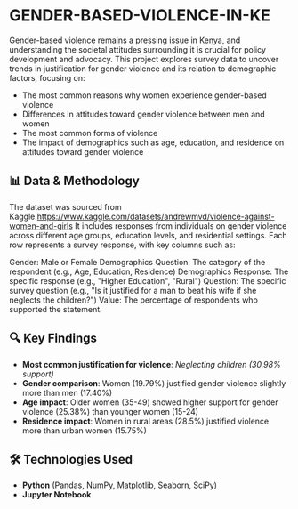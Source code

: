 # GENDER-BASED-VIOLENCE-IN-KE 
Gender-based violence remains a pressing issue in Kenya, and understanding the societal attitudes surrounding it is crucial for policy development and advocacy. This project explores survey data to uncover trends in justification for gender violence and its relation to demographic factors, focusing on:  
- The most common reasons why women experience gender-based violence  
- Differences in attitudes toward gender violence between men and women  
- The most common forms of violence  
- The impact of demographics such as age, education, and residence on attitudes toward gender violence  

## 📊 Data & Methodology  
The dataset was sourced from Kaggle:https://www.kaggle.com/datasets/andrewmvd/violence-against-women-and-girls
It includes responses from individuals on gender violence across different age groups, education levels, and residential settings. Each row represents a survey response, with key columns such as:

Gender: Male or Female
Demographics Question: The category of the respondent (e.g., Age, Education, Residence)
Demographics Response: The specific response (e.g., "Higher Education", "Rural")
Question: The specific survey question (e.g., "Is it justified for a man to beat his wife if she neglects the children?")
Value: The percentage of respondents who supported the statement. 

## 🔍 Key Findings  
- **Most common justification for violence**: *Neglecting children (30.98% support)*  
- **Gender comparison**: Women (19.79%) justified gender violence slightly more than men (17.40%)  
- **Age impact**: Older women (35-49) showed higher support for gender violence (25.38%) than younger women (15-24)  
- **Residence impact**: Women in rural areas (28.5%) justified violence more than urban women (15.75%)  

## 🛠️ Technologies Used  
- **Python** (Pandas, NumPy, Matplotlib, Seaborn, SciPy)  
- **Jupyter Notebook**  

